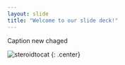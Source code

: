```yaml
---
layout: slide
title: "Welcome to our slide deck!"
---
```


Caption new chaged 

![steroidtocat](https://octodex.github.com/images/steroidtocat.png)
{: .center}
